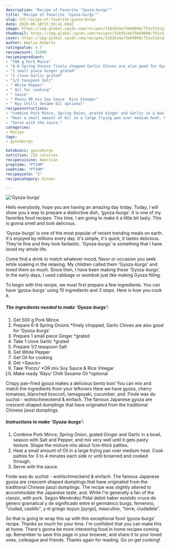 ```yaml
---
description: "Recipe of Favorite ‘Gyoza-burgs’"
title: "Recipe of Favorite ‘Gyoza-burgs’"
slug: 522-recipe-of-favorite-gyoza-burgs
date: 2020-06-10T15:50:41.694Z
image: https://img-global.cpcdn.com/recipes/3103b14e75b69090/751x532cq70/gyoza-burgs-recipe-main-photo.jpg
thumbnail: https://img-global.cpcdn.com/recipes/3103b14e75b69090/751x532cq70/gyoza-burgs-recipe-main-photo.jpg
cover: https://img-global.cpcdn.com/recipes/3103b14e75b69090/751x532cq70/gyoza-burgs-recipe-main-photo.jpg
author: Amelia Roberts
ratingvalue: 4.7
reviewcount: 31008
recipeingredient:
- "500 g Pork Mince"
- "6-8 Spring Onions finely chopped Garlic Chives are also good for Gyozaburgs"
- "1 small piece Ginger grated"
- "1 clove Garlic grated"
- "1/2 teaspoon Salt"
- " White Pepper"
- " Oil for cooking"
- " Sauce"
- " Ponzu OR mix Soy Sauce  Rice Vinegar"
- " Ryu Chilli Sesame Oil optional"
recipeinstructions:
- "Combine Pork Mince, Spring Onion, grated Ginger and Garlic in a bowl, season with Salt and Pepper, and mix very well until it gets pasty texture. Shape the mixture into about 1cm-thick patties."
- "Heat a small amount of Oil in a large frying pan over medium heat. Cook patties for 3 to 4 minutes each side or until browned and cooked through."
- "Serve with the sauce."
categories:
- Recipe
tags:
- gyozaburgs

katakunci: gyozaburgs 
nutrition: 210 calories
recipecuisine: American
preptime: "PT34M"
cooktime: "PT30M"
recipeyield: "2"
recipecategory: Dinner

---
```



![‘Gyoza-burgs’](https://img-global.cpcdn.com/recipes/3103b14e75b69090/751x532cq70/gyoza-burgs-recipe-main-photo.jpg)

Hello everybody, hope you are having an amazing day today. Today, I will show you a way to prepare a distinctive dish, ‘gyoza-burgs’. It is one of my favorites food recipes. This time, I am going to make it a little bit tasty. This is gonna smell and look delicious.

‘Gyoza-burgs’ is one of the most popular of recent trending meals on earth. It's enjoyed by millions every day. It's simple, it's quick, it tastes delicious. They're fine and they look fantastic. ‘Gyoza-burgs’ is something that I have loved my whole life.

Come find a drink to match whatever mood, flavor or occasion you seek while soaking in the relaxing. My children called them &#39;Gyoza-burgs&#39; and loved them so much. Since then, I have been making these &#39;Gyoza-burgs&#39;. In the early days, I used cabbage or wombok just like making Gyoza filling.


To begin with this recipe, we must first prepare a few ingredients. You can have ‘gyoza-burgs’ using 10 ingredients and 3 steps. Here is how you cook it.

<!--inarticleads1-->

##### The ingredients needed to make ‘Gyoza-burgs’:

1. Get 500 g Pork Mince
1. Prepare 6-8 Spring Onions *finely chopped, Garlic Chives are also good for ‘Gyoza-burgs’
1. Prepare 1 small piece Ginger *grated
1. Take 1 clove Garlic *grated
1. Prepare 1/2 teaspoon Salt
1. Get  White Pepper
1. Get  Oil for cooking
1. Get  &lt;Sauce&gt;
1. Take  ‘Ponzu’ *OR mix Soy Sauce &amp; Rice Vinegar
1. Make ready  ‘Rāyu’ Chilli Sesame Oil *optional


Crispy pan-fried gyoza makes a delicious bento box! You can mix and match the ingredients from your leftovers Here we have gyoza, cherry tomatoes, blanched broccoli, tamagoyaki, cucumber, and. Finde was du suchst - wohlschmeckend &amp; einfach. The famous Japanese gyoza are crescent-shaped dumplings that have originated from the traditional Chinese jiaozi dumplings. 

<!--inarticleads2-->

##### Instructions to make ‘Gyoza-burgs’:

1. Combine Pork Mince, Spring Onion, grated Ginger and Garlic in a bowl, season with Salt and Pepper, and mix very well until it gets pasty texture. Shape the mixture into about 1cm-thick patties.
1. Heat a small amount of Oil in a large frying pan over medium heat. Cook patties for 3 to 4 minutes each side or until browned and cooked through.
1. Serve with the sauce.


Finde was du suchst - wohlschmeckend &amp; einfach. The famous Japanese gyoza are crescent-shaped dumplings that have originated from the traditional Chinese jiaozi dumplings. The recipe was slightly altered to accommodate the Japanese taste, and. While I&#39;m generally a fan of the classic, with pork. Según Menéndez Pidal debió haber existido cruce de género gramatical y de significado entre el germánico burgs, femenino, &#34;ciudad, castillo&#34;, y el griego πυργο [pyrgo], masculino, &#34;torre, ciudadela&#34;. 

So that is going to wrap this up with this exceptional food ‘gyoza-burgs’ recipe. Thanks so much for your time. I'm confident that you can make this at home. There's gonna be more interesting food in home recipes coming up. Remember to save this page in your browser, and share it to your loved ones, colleague and friends. Thanks again for reading. Go on get cooking!
